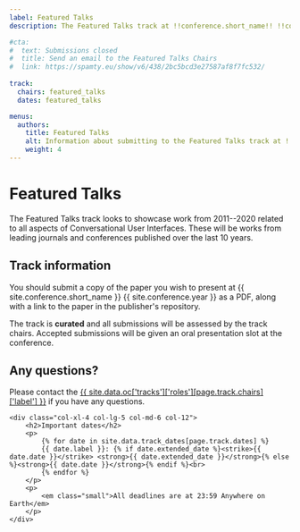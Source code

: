```yaml
---
label: Featured Talks
description: The Featured Talks track at !!conference.short_name!! !!conference.year!! looks to showcase work from 2011--2020 related to all aspects of Conversational User Interfaces.

#cta:
#  text: Submissions closed
#  title: Send an email to the Featured Talks Chairs
#  link: https://spamty.eu/show/v6/438/2bc5bcd3e27587af8f7fc532/
  
track:
  chairs: featured_talks
  dates: featured_talks

menus:
  authors:
    title: Featured Talks
    alt: Information about submitting to the Featured Talks track at !!conference.short_name!! !!conference.year!!
    weight: 4
---
```


# Featured Talks

The Featured Talks track looks to showcase work from 2011--2020 related to all aspects of Conversational User Interfaces. These will be works from leading journals and conferences published over the last 10 years. 

<div class="row">
	<div class="col-xl-8 col-lg-7 col-md-6 col-12">
		<h2>Track information</h2>
		<p>
			You should submit a copy of the paper you wish to present at {{ site.conference.short_name }} {{ site.conference.year }} as a PDF, along with a link to the paper in the publisher's repository.
		</p>
		<p>
			 The track is <strong>curated</strong> and all submissions will be assessed by the track chairs. Accepted submissions will be given an oral presentation slot at the conference.
		</p>
		<h2>Any questions?</h2>
		<p>
			Please contact the <a href="{{ site.data.oc['tracks']['roles'][page.track.chairs]['email'] }}" title="Contact the {{ site.conference.short_name }} {{ site.conference.year }} {{ site.data.oc['tracks']['roles'][page.track.chairs]['label'] }} if you have any questions">{{ site.data.oc['tracks']['roles'][page.track.chairs]['label'] }}</a> if you have any questions.
		</p>
	</div>

	<div class="col-xl-4 col-lg-5 col-md-6 col-12">
		<h2>Important dates</h2>
		<p>
			{% for date in site.data.track_dates[page.track.dates] %}
			{{ date.label }}: {% if date.extended_date %}<strike>{{ date.date }}</strike> <strong>{{ date.extended_date }}</strong>{% else %}<strong>{{ date.date }}</strong>{% endif %}<br>
			{% endfor %}
		</p>
		<p>
			<em class="small">All deadlines are at 23:59 Anywhere on Earth</em>
		</p>
	</div>
</div>
